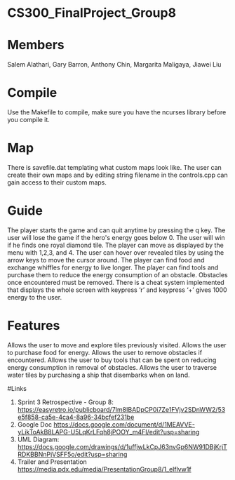 # CS300_FinalProject_Group8  
# Members  
Salem Alathari, Gary Barron, Anthony Chin, Margarita Maligaya, Jiawei Liu

# Compile  
Use the Makefile to compile, make sure you have the ncurses library before you compile it.

# Map  
There is savefile.dat templating what custom maps look like. The user can create their own maps and by editing string filename in the controls.cpp can gain access to their custom maps.

# Guide  
The player starts the game and can quit anytime by pressing the q key. The user will lose the game if the hero's energy goes below 0. The user will win if he finds one royal diamond tile. The player can move as displayed by the menu with 1,2,3, and 4. The user can hover over revealed tiles by using the arrow keys to move the cursor around. The player can find food and exchange whiffles for energy to live longer. The player can find tools and purchase them to reduce the energy consumption of an obstacle. Obstacles once encountered must be removed. There is a cheat system implemented that displays the whole screen with keypress ‘r’ and keypress ‘+’ gives 1000 energy to the user. 

# Features  
Allows the user to move and explore tiles previously visited. Allows the user to purchase food for energy. Allows the user to remove obstacles if encountered. Allows the user to buy tools that can be spent on reducing energy consumption in removal of obstacles. Allows the user to traverse water tiles by purchasing a ship that disembarks when on land. 

#Links  
1. Sprint 3 Retrospective - Group 8:
https://easyretro.io/publicboard/7Im8IBADpCP0i7Ze1FVjv2SDnWW2/53e5f858-ca5e-4ca4-8a96-34bcfef231be
2. Google Doc
https://docs.google.com/document/d/1MEAVVE-yLikToAkB8LAPG-U5LqKrLFqh8jPOOY_m4FI/edit?usp=sharing
3. UML Diagram:
https://docs.google.com/drawings/d/1uffjwLkCpJ63nvGp6NW91DBjKrjTRDKBBNnPjVSFF5o/edit?usp=sharing
4. Trailer and Presentation
https://media.pdx.edu/media/PresentationGroup8/1_elflvw1f
